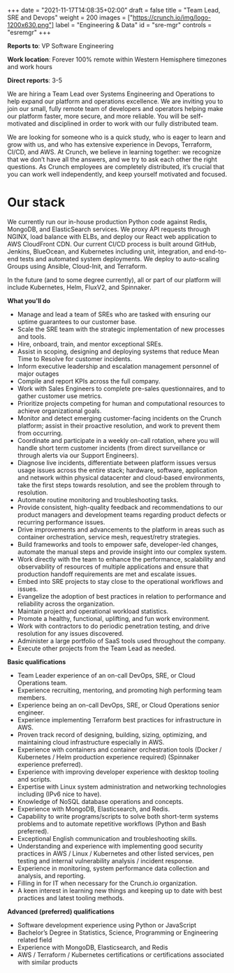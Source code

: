 +++
date = "2021-11-17T14:08:35+02:00"
draft = false
title = "Team Lead, SRE and Devops"
weight = 200
images = ["https://crunch.io/img/logo-1200x630.png"]
label = "Engineering & Data"
id = "sre-mgr"
controls = "esremgr"
+++

**Reports to**: VP Software Engineering

**Work location**: Forever 100% remote within Western Hemisphere timezones and work hours

**Direct reports**: 3-5

We are hiring a Team Lead over Systems Engineering and Operations to help expand our platform and operations excellence. We are inviting you to join our small, fully remote team of developers and operators helping make our platform faster, more secure, and more reliable. You will be self-motivated and disciplined in order to work with our fully distributed team.

We are looking for someone who is a quick study, who is eager to learn and grow with us, and who has extensive experience in Devops, Terraform, CI/CD, and AWS. At Crunch, we believe in learning together: we recognize that we don’t have all the answers, and we try to ask each other the right questions. As Crunch employees are completely distributed, it’s crucial that you can work well independently, and keep yourself motivated and focused.

# Our stack

We currently run our in-house production Python code against Redis, MongoDB, and ElasticSearch services. We proxy API requests through NGINX, load balance with ELBs, and deploy our React web application to AWS CloudFront CDN. Our current CI/CD process is built around GitHub, Jenkins, BlueOcean, and Kubernetes including unit, integration, and end-to-end tests and automated system deployments. We deploy to auto-scaling Groups using Ansible, Cloud-Init, and Terraform.

In the future (and to some degree currently), all or part of our platform will include Kubernetes, Helm, FluxV2, and Spinnaker.

**What you'll do**

- Manage and lead a team of SREs who are tasked with ensuring our uptime guarantees to our customer base.
- Scale the SRE team with the strategic implementation of new processes and tools.
- Hire, onboard, train, and mentor exceptional SREs.
- Assist in scoping, designing and deploying systems that reduce Mean Time to Resolve for customer incidents.
- Inform executive leadership and escalation management personnel of major outages
- Compile and report KPIs across the full company.
- Work with Sales Engineers to complete pre-sales questionnaires, and to gather customer use metrics.
- Prioritize projects competing for human and computational resources to achieve organizational goals.
- Monitor and detect emerging customer-facing incidents on the Crunch platform; assist in their proactive resolution, and work to prevent them from occurring.
- Coordinate and participate in a weekly on-call rotation, where you will handle short term customer incidents (from direct surveillance or through alerts via our Support Engineers).
- Diagnose live incidents, differentiate between platform issues versus usage issues across the entire stack; hardware, software, application and network within physical datacenter and cloud-based environments, take the first steps towards resolution, and see the problem through to resolution.
- Automate routine monitoring and troubleshooting tasks.
- Provide consistent, high-quality feedback and recommendations to our product managers and development teams regarding product defects or recurring performance issues.
- Drive improvements and advancements to the platform in areas such as container orchestration, service mesh, request/retry strategies.
- Build frameworks and tools to empower safe, developer-led changes, automate the manual steps and provide insight into our complex system.
- Work directly with the team to enhance the performance, scalability and observability of resources of multiple applications and ensure that production handoff requirements are met and escalate issues.
- Embed into SRE projects to stay close to the operational workflows and issues.
- Evangelize the adoption of best practices in relation to performance and reliability across the organization.
- Maintain project and operational workload statistics.
- Promote a healthy, functional, uplifting, and fun work environment.
- Work with contractors to do periodic penetration testing, and drive resolution for any issues discovered.
- Administer a large portfolio of SaaS tools used throughout the company.
- Execute other projects from the Team Lead as needed.

**Basic qualifications**

- Team Leader experience of an on-call DevOps, SRE, or Cloud Operations team.
- Experience recruiting, mentoring, and promoting high performing team members.
- Experience being an on-call DevOps, SRE, or Cloud Operations senior engineer.
- Experience implementing Terraform best practices for infrastructure in AWS.
- Proven track record of designing, building, sizing, optimizing, and maintaining cloud infrastructure especially in AWS.
- Experience with containers and container orchestration tools (Docker / Kubernetes / Helm production experience required) (Spinnaker experience preferred).
- Experience with improving developer experience with desktop tooling and scripts.
- Expertise with Linux system administration and networking technologies including (IPv6 nice to have).
- Knowledge of NoSQL database operations and concepts.
- Experience with MongoDB, Elasticsearch, and Redis.
- Capability to write programs/scripts to solve both short-term systems problems and to automate repetitive workflows (Python and Bash preferred).
- Exceptional English communication and troubleshooting skills.
- Understanding and experience with implementing good security practices in AWS / Linux / Kubernetes and other listed services, pen testing and internal vulnerability analysis / incident response.
- Experience in monitoring, system performance data collection and analysis, and reporting.
- Filling in for IT when necessary for the Crunch.io organization.
- A keen interest in learning new things and keeping up to date with best practices and latest tooling methods.

**Advanced (preferred) qualifications**

- Software development experience using Python or JavaScript
- Bachelor’s Degree in Statistics, Science, Programming or Engineering related field
- Experience with MongoDB, Elasticsearch, and Redis
- AWS / Terraform / Kubernetes certifications or certifications associated with similar products
